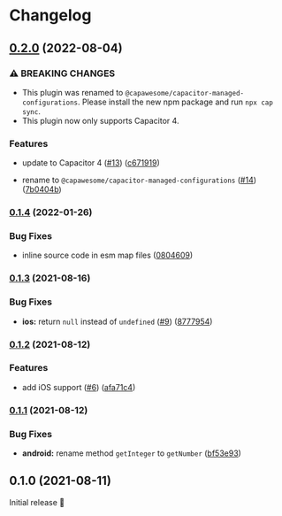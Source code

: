 # Changelog

## [0.2.0](https://github.com/capawesome-team/capacitor-managed-configurations/compare/v0.1.4...v0.2.0) (2022-08-04)


### ⚠ BREAKING CHANGES

* This plugin was renamed to `@capawesome/capacitor-managed-configurations`. Please install the new npm package and run `npx cap sync`.
* This plugin now only supports Capacitor 4.

### Features

* update to Capacitor 4 ([#13](https://github.com/capawesome-team/capacitor-managed-configurations/issues/13)) ([c671919](https://github.com/capawesome-team/capacitor-managed-configurations/commit/c671919c281d286051114cc25ea334245ea51018))


* rename to `@capawesome/capacitor-managed-configurations` ([#14](https://github.com/capawesome-team/capacitor-managed-configurations/issues/14)) ([7b0404b](https://github.com/capawesome-team/capacitor-managed-configurations/commit/7b0404bc8a48de155bc5376acaf1ed7a5543dd38))

### [0.1.4](https://github.com/robingenz/capacitor-managed-configurations/compare/v0.1.3...v0.1.4) (2022-01-26)


### Bug Fixes

* inline source code in esm map files ([0804609](https://github.com/robingenz/capacitor-managed-configurations/commit/08046095a5db2d77368aba261a9e88829ae35c74))

### [0.1.3](https://github.com/robingenz/capacitor-managed-configurations/compare/v0.1.2...v0.1.3) (2021-08-16)


### Bug Fixes

* **ios:** return `null` instead of `undefined` ([#9](https://github.com/robingenz/capacitor-managed-configurations/issues/9)) ([8777954](https://github.com/robingenz/capacitor-managed-configurations/commit/87779549813ecbeda09fd9a11e3ac4f50f0693d6))

### [0.1.2](https://github.com/robingenz/capacitor-managed-configurations/compare/v0.1.1...v0.1.2) (2021-08-12)


### Features

* add iOS support ([#6](https://github.com/robingenz/capacitor-managed-configurations/issues/6)) ([afa71c4](https://github.com/robingenz/capacitor-managed-configurations/commit/afa71c4704f49a0ba2e61e460be4c26a42ad3a37))

### [0.1.1](https://github.com/robingenz/capacitor-managed-configurations/compare/v0.1.0...v0.1.1) (2021-08-12)


### Bug Fixes

* **android:** rename method `getInteger` to `getNumber` ([bf53e93](https://github.com/robingenz/capacitor-managed-configurations/commit/bf53e93b0530d3d55753f2e09b36ad65cc5d2024))

## 0.1.0 (2021-08-11)

Initial release 🎉
